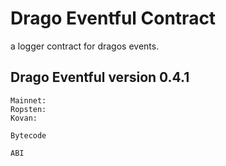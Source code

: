 # Drago Eventful Contract
a logger contract for dragos events.

## Drago Eventful version 0.4.1
```
Mainnet:
Ropsten:
Kovan:
```
```
Bytecode
```
```
ABI
```

